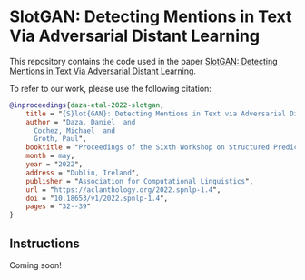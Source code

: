 # SlotGAN: Detecting Mentions in Text Via Adversarial Distant Learning

This repository contains the code used in the paper [SlotGAN: Detecting Mentions in Text Via Adversarial Distant Learning](https://aclanthology.org/2022.spnlp-1.4/).

To refer to our work, please use the following citation:

```bibtex
@inproceedings{daza-etal-2022-slotgan,
    title = "{S}lot{GAN}: Detecting Mentions in Text via Adversarial Distant Learning",
    author = "Daza, Daniel  and
      Cochez, Michael  and
      Groth, Paul",
    booktitle = "Proceedings of the Sixth Workshop on Structured Prediction for NLP",
    month = may,
    year = "2022",
    address = "Dublin, Ireland",
    publisher = "Association for Computational Linguistics",
    url = "https://aclanthology.org/2022.spnlp-1.4",
    doi = "10.18653/v1/2022.spnlp-1.4",
    pages = "32--39"
}
```

## Instructions

Coming soon!

